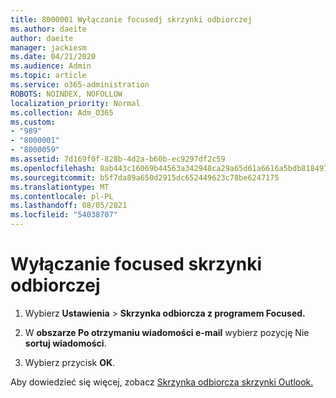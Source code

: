 ```yaml
---
title: 8000001 Wyłączanie focusedj skrzynki odbiorczej
ms.author: daeite
author: daeite
manager: jackiesm
ms.date: 04/21/2020
ms.audience: Admin
ms.topic: article
ms.service: o365-administration
ROBOTS: NOINDEX, NOFOLLOW
localization_priority: Normal
ms.collection: Adm_O365
ms.custom:
- "989"
- "8000001"
- "8000059"
ms.assetid: 7d169f0f-828b-4d2a-b60b-ec9297df2c59
ms.openlocfilehash: 8ab443c16069b44563a342948ca29a65d61a6616a5bdb8184978e70191eebcbc
ms.sourcegitcommit: b5f7da89a650d2915dc652449623c78be6247175
ms.translationtype: MT
ms.contentlocale: pl-PL
ms.lasthandoff: 08/05/2021
ms.locfileid: "54038707"
---
```

# <a name="turn-off-focused-inbox"></a>Wyłączanie focused skrzynki odbiorczej

1. Wybierz **Ustawienia** \> **Skrzynka odbiorcza z programem Focused.**  

2. W **obszarze Po otrzymaniu wiadomości e-mail** wybierz pozycję Nie **sortuj wiadomości**.

3. Wybierz przycisk **OK**.

Aby dowiedzieć się więcej, zobacz [Skrzynka odbiorcza skrzynki Outlook.](https://support.office.com/article/f445ad7f-02f4-4294-a82e-71d8964e3978?wt.mc_id=Office_Outlook_com_Alchemy)

